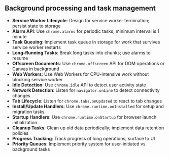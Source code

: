## Background processing and task management

- **Service Worker Lifecycle**: Design for service worker termination; persist state to storage
- **Alarm API**: Use `chrome.alarms` for periodic tasks; minimum interval is 1 minute
- **Task Queuing**: Implement task queue in storage for work that survives service worker restarts
- **Long-Running Tasks**: Break long tasks into chunks; use alarms to resume
- **Offscreen Documents**: Use `chrome.offscreen` API for DOM operations or Canvas in background
- **Web Workers**: Use Web Workers for CPU-intensive work without blocking service worker
- **Idle Detection**: Use `chrome.idle` API to detect user activity state
- **Network Detection**: Listen for `navigator.onLine` to detect connectivity changes
- **Tab Lifecycle**: Listen for `chrome.tabs.onUpdated` to react to tab changes
- **Install/Update Handlers**: Use `chrome.runtime.onInstalled` for setup and migration tasks
- **Startup Handlers**: Use `chrome.runtime.onStartup` for browser launch initialization
- **Cleanup Tasks**: Clean up old data periodically; implement data retention policies
- **Progress Tracking**: Track progress of long operations; surface to UI
- **Priority Queues**: Implement priority system for user-initiated vs background tasks
